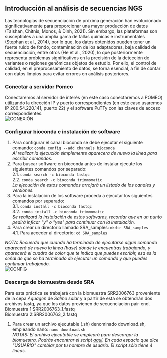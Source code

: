 ## **Introducción al análisis de secuencias NGS**  
Las tecnologías de secuenciación de próxima generación han evolucionado significativamente para proporcionar una mayor producción de datos (Taishan, Chitnis, Monos, & Dinh, 2021). Sin embargo, las plataformas son susceptibles a una amplia gama de fallas químicas e instrumentales (Stephan et al., 2014), por lo que, los datos obtenidos pueden tener un fuerte ruido de fondo, contaminación de los adaptadores, baja calidad de secuenciación, entre otros (He et al., 2020), lo que posteriormente representa problemas significativos en la precisión de la detección de variantes o regiones genómicas objetos de estudio. Por ello, el control de calidad, en el preprocesamiento de datos, se torna esencial, a fin de contar con datos limpios para evitar errores en análisis posteriores.  

### **Conectar a servidor Pomeo**  
Conectaremos al servidor de interés (en este caso conectaremos a POMEO) utilizando la dirección IP y puerto correspondientes (en este caso usaremos IP 200.54.220.141, puerto 22) y el software PuTTy con las claves de acceso correspondientes.  
![CONEXIÓN](https://user-images.githubusercontent.com/80992964/121816229-10659c80-cc40-11eb-9f8f-be799a5cb4c4.png)  

### **Configurar bioconda e instalación de software**  
1. Para configurar el canal bioconda se debe ejecutar el siguiente comando: `conda config --add channels bioconda`  
   _Al realizar la ejecución simplemente aparecera de nuevo la línea para escribir comandos._  
2. Para buscar software en bioconda antes de instalar ejecute los siguientes comandos por separado:  
  2.1. `conda search -c bioconda fastqc`  
  2.2. `conda search -c bioconda trimmomatic`  
  _La ejecución de estos comandos arrojará un listado de los canales y versiones._  
3. Para la instalación de los software proceda a ejecutar los siguientes comandos por separado:  
  3.1. `conda install -c bioconda fastqc`  
  3.2. `conda install -c bioconda trimmomatic`  
  _Se realizará la instalación de estos softwares, recordar que en un punto pedirá inficar "y" o "yes" para continuar con la instalación._
4. Para crear un directorio llamado SRA_samples: `mkdir SRA_samples`  
  4.1. Para acceder al directorio: `cd SRA_samples`  
  
  
  _NOTA: Recuerda que cuando ha terminado de ejecutarse algún comando aparecerá de nuevo la línea (base) dónde te encuentras trabajando, y aparecerá el cuadro de color que te indica que puedes escribir, esa es la señal de que se ha terminado de ejecutar un comando y que puedes continuar trabajando._  
![CONFIG](https://user-images.githubusercontent.com/80992964/121818019-5293db80-cc4a-11eb-90fe-518ce5f1b4b2.png)  

### **Descarga de biomuestra desde SRA**  
Para esta práctica se trabajará con la biomuestra SRR2006763 proveniente de la cepa _Aquagen_ de _Salmo salar_ y a partir de esta se obtendrán dos archivos fastq, ya que los datos provienen de secuenciación pair-end.  
Biomuestra 1:SRR2006763_1.fastq  
Biomuestra 2:SRR2006763_2.fastq  

1. Para crear un archivo ejecutable (.sh) denominado download.sh, empleando nano: `nano download.sh`  
   _NOTAS: El archivo ejecutable se empleará para descargar la biomuestra. Podrás encontrar el script [aquí](). En cada espacio que dice "USUARIO" cambiar por tu nombre de usuario. El script sólo tiene 4 líneas._  
